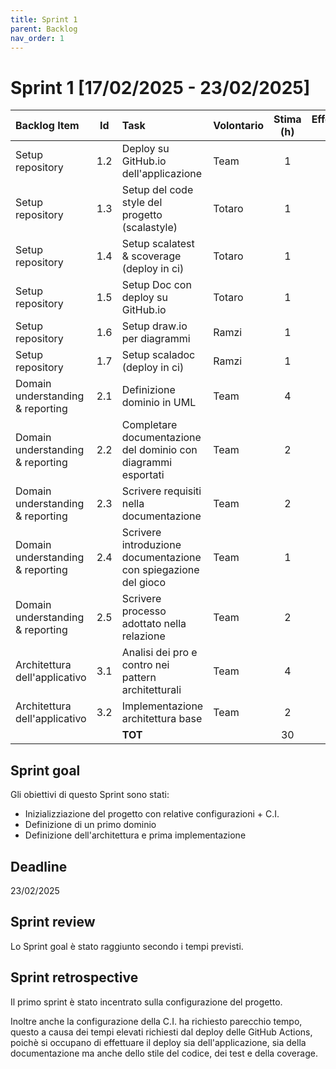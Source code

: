 ```yaml
---
title: Sprint 1
parent: Backlog
nav_order: 1
---
```

# Sprint 1 [17/02/2025 - 23/02/2025]

| Backlog Item                    | Id  | Task                                                           | Volontario | Stima (h) | Effettivo (h) | D1 | D2 | D3 | D4 | D5 | D6 |
|:--------------------------------|:---:|:---------------------------------------------------------------|------------|:---------:|:-------------:|----|----|----|----|----|----|
| Setup repository                | 1.2 | Deploy su GitHub.io dell'applicazione                          | Team       |     1     |       1       | 1  | 0  | 0  | 0  | 0  | 0  |
| Setup repository                | 1.3 | Setup del code style del progetto (scalastyle)                 | Totaro     |     1     |       1       | 1  | 0  | 0  | 0  | 0  | 0  |
| Setup repository                | 1.4 | Setup scalatest & scoverage (deploy in ci)                     | Totaro     |     1     |       1       | 0  | 1  | 0  | 0  | 0  | 0  |
| Setup repository                | 1.5 | Setup Doc con deploy su GitHub.io                              | Totaro     |     1     |       1       | 0  | 1  | 0  | 0  | 0  | 0  |
| Setup repository                | 1.6 | Setup draw.io per diagrammi                                    | Ramzi      |     1     |       1       | 0  | 0  | 1  | 0  | 0  | 0  |
| Setup repository                | 1.7 | Setup scaladoc (deploy in ci)                                  | Ramzi      |     1     |       1       | 0  | 1  | 0  | 0  | 0  | 0  |
| Domain understanding & reporting | 2.1 | Definizione dominio in UML                                     | Team       |     4     |       4       | 0  | 0  | 4  | 0  | 0  | 0  |
| Domain understanding & reporting | 2.2 | Completare documentazione del dominio con diagrammi esportati  | Team       |     2     |       2       | 0  | 0  | 0  | 0  | 0  | 0  |
| Domain understanding & reporting | 2.3 | Scrivere requisiti nella documentazione                        | Team       |     2     |       2       | 0  | 0  | 0  | 0  | 0  | 0  |
| Domain understanding & reporting | 2.4 | Scrivere introduzione documentazione con spiegazione del gioco | Team       |     1     |       1       | 0  | 0  | 0  | 0  | 0  | 0  |
| Domain understanding & reporting | 2.5 | Scrivere processo adottato nella relazione                     | Team       |     2     |       2       | 0  | 0  | 0  | 0  | 0  | 0  |
| Architettura dell'applicativo   | 3.1 | Analisi dei pro e contro nei pattern architetturali            | Team       |     4     |       4       | 4  | 4  | 4  | 2  | 0  | 0  |
| Architettura dell'applicativo   | 3.2 | Implementazione architettura base                              | Team       |     2     |       2       | 2  | 2  | 2  | 2  | 2  | 0  |
|                                 |     | **TOT**                                                        |            |    30     |      30       | 23 | 21 | 20 | 16 | 4  | 0  |

## Sprint goal

Gli obiettivi di questo Sprint sono stati:

- Inizializziazione del progetto con relative configurazioni + C.I.
- Definizione di un primo dominio
- Definizione dell'architettura e prima implementazione

## Deadline

23/02/2025

## Sprint review

Lo Sprint goal è stato raggiunto secondo i tempi previsti.

## Sprint retrospective

Il primo sprint è stato incentrato sulla configurazione del progetto.

Inoltre anche la configurazione della C.I. ha richiesto parecchio tempo, questo a causa dei tempi elevati richiesti dal
deploy delle GitHub Actions, poichè si occupano di effettuare il deploy sia dell'applicazione, sia della documentazione
ma anche dello stile del codice, dei test e della coverage.